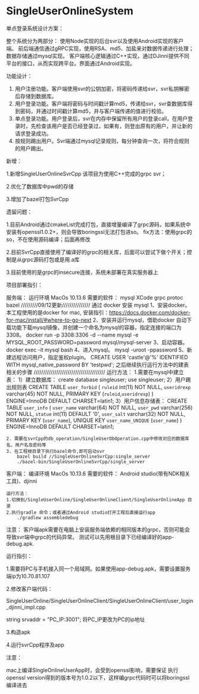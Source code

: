 # SingleUserOnlineSystem
单点登录系统设计方案：

整个系统分为两部分：
使用Node实现的后台svr以及使用Android实现的客户端。
前后端通信通过gRPC实现，使用RSA、md5、加盐来对数据传递进行处理；数据存储通过mysql实现。
客户端核心逻辑通过C++实现，通过DJinni提供不同平台的接口，从而实现跨平台。界面通过Android实现。

功能设计：

1.	用户注册功能。客户端使用svr的公钥加密，将密码传递给svr，svr私钥解密后存储到数据库。
2.	用户登录功能。客户端将密码与时间戳计算md5，传递给svr，svr查数据库得到密码，并通过时间戳计算md5，并与客户端传递的值进行校验。
3.	单点登录功能。用户登录后，svr在内存中保留所有用户的登录call，在用户登录时，先检查该用户是否已经登录过，如果有，则登出原有的用户，并让新的请求登录成功。
4.	按规则踢出用户。Svr端通过mysql记录规则，每分钟查询一次，将符合规则的用户踢出。


新增：

 1.新增SingleUserOnlineSvrCpp
  该项目为使用C++完成的grpc svr；
  
 2.优化了数据库中pwd的存储
 
 3.增加了bazel打包SvrCpp
 
 
 遗留问题：
 
 1.目前Android通过cmakeList完成打包，直接增量编译了grpc源码，如果系统中安装有openssl1.0.2+，则会导致boringssl无法打包进so。
    fix方法：使用grpc的so，不在使用源码编译；后面再修改
    
 2.目前SvrCpp直接使用了编译好的grpc的相关库，后面可以尝试下做个开关；控制是从grpc源码打包或是用.a库
 
 3.目前使用的是grpc的insecure连接，系统未部署在真实服务器上
 
 
 项目部署指引：

服务端：
	运行环境 MacOs 10.13.6 
	需要的软件： mysql XCode grpc protoc bazel
/////////09/12更新///////////////
    通过 docker 安装 mysql
    1、安装docker。 本工程使用的是docker for mac, 安装指引：https://docs.docker.com/docker-for-mac/install/#where-to-go-next
    2、安装并运行mysql，借助docker 自动下载功能下载mysql镜像，并创建一个命名为mysql的容器，指定连接的端口为3308。
            docker run -p 3308:3306 -d --name mysql -e MYSQL_ROOT_PASSWORD=password mysql/mysql-server
    3、启动容器。
            docker exec -it mysql bash
    4、进入mysql。
            mysql -uroot -ppassword
    5、新建远程访问用户，指定鉴权plugin。
            CREATE USER 'castle'@'%' IDENTIFIED WITH mysql_native_password BY 'testpwd';
     之后继续执行运行方法中的建表相关的步骤
//////////////////////////////////////
	运行方法：
	1.需要在mysql中建立表：
          1）建立数据库：
          create database singleuser;
          use singleuser;
		2）用户踢出规则表
			CREATE TABLE `user_forbid` (
			  `ruleid` int(11) NOT NULL,
			  `useridrexp` varchar(45) NOT NULL,
			  PRIMARY KEY (`ruleid`,`useridrexp`)
			) ENGINE=InnoDB DEFAULT CHARSET=latin1;
		3）用户信息存储表：
			CREATE TABLE `user_info` (
			  `user_name` varchar(64) NOT NULL,
			  `user_pwd` varchar(256) NOT NULL,
			  `statue` int(11) DEFAULT '0',
			  `user_salt` varchar(32) NOT NULL,
			  PRIMARY KEY (`user_name`),
			  UNIQUE KEY `user_name_UNIQUE` (`user_name`)
			) ENGINE=InnoDB DEFAULT CHARSET=latin1;

	2. 需要在svrCpp的db_operation/SingleUserDbOperation.cpp中修改对应的数据库名、用户名及密码等
	3. 在工程根目录下执行bazel命令,即可启动svr
		bazel build //SingleUserOnlineSvrCpp:single_server
		./bazel-bin/SingleUserOnlineSvrCpp/single_server


客户端：
	编译环境 MacOs 10.13.6 
	需要的软件： Android studio(带有NDK相关工具)、djinni

	运行方法：
	1.切换到/SingleUserOnline/SingleUserOnlineClient/SingleUserOnlineApp 目录
	2.执行gradle 命令；或者通过Android studio打开工程后直接运行app
		./gradlew assembledebug
  注意：
        客户端apk需要在电脑上安装服务端依赖的相同版本的grpc，否则可能会导致svr端中grpc的代码异常。
        测试可以先用根目录下已经编译好的app-debug.apk.
  
  运行指引：
  
1.需要将PC与手机接入同一个局域网。如果使用app-debug.apk，需要设置服务端ip为10.70.81.107

2.修改客户端代码：

SingleUserOnline/SingleUserOnlineClient/SingleUserOnlineClient/user_login_djinni_impl.cpp

string srvaddr = "PC_IP:3001";
将PC_IP更改为PC的ip地址

3.构造apk

4.运行svrCpp程序及app

注意：

mac上编译SingleOnlineUserApp时，会受到openssl影响，需要保证 执行openssl version得到的版本号为1.0.2以下，这样编grpc代码时可以将boringssl编译进去
